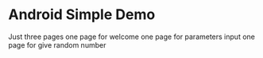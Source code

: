 # Android Simple Demo
Just three pages
one page for welcome
one page for parameters input
one page for give random number

